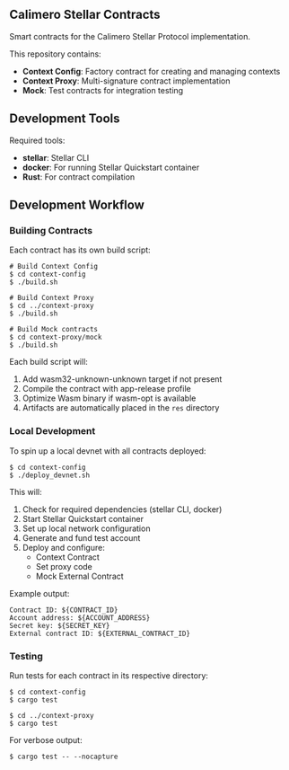## Calimero Stellar Contracts

Smart contracts for the Calimero Stellar Protocol implementation.

This repository contains:
- **Context Config**: Factory contract for creating and managing contexts
- **Context Proxy**: Multi-signature contract implementation
- **Mock**: Test contracts for integration testing

## Development Tools

Required tools:
- **stellar**: Stellar CLI
- **docker**: For running Stellar Quickstart container
- **Rust**: For contract compilation

## Development Workflow

### Building Contracts

Each contract has its own build script:

```shell
# Build Context Config
$ cd context-config
$ ./build.sh

# Build Context Proxy
$ cd ../context-proxy
$ ./build.sh

# Build Mock contracts
$ cd context-proxy/mock
$ ./build.sh
```

Each build script will:
1. Add wasm32-unknown-unknown target if not present
2. Compile the contract with app-release profile
3. Optimize Wasm binary if wasm-opt is available
4. Artifacts are automatically placed in the `res` directory

### Local Development

To spin up a local devnet with all contracts deployed:

```shell
$ cd context-config
$ ./deploy_devnet.sh
```

This will:
1. Check for required dependencies (stellar CLI, docker)
2. Start Stellar Quickstart container
3. Set up local network configuration
4. Generate and fund test account
5. Deploy and configure:
   - Context Contract
   - Set proxy code
   - Mock External Contract

Example output:
```
Contract ID: ${CONTRACT_ID}
Account address: ${ACCOUNT_ADDRESS}
Secret key: ${SECRET_KEY}
External contract ID: ${EXTERNAL_CONTRACT_ID}
```

### Testing

Run tests for each contract in its respective directory:

```shell
$ cd context-config
$ cargo test

$ cd ../context-proxy
$ cargo test
```

For verbose output:
```shell
$ cargo test -- --nocapture
```
